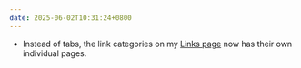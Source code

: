 ```yaml
---
date: 2025-06-02T10:31:24+0800
---
```


* Instead of tabs, the link categories on my [Links page](/links/) now has their own individual pages.
